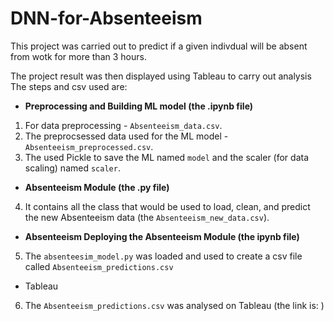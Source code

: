 # DNN-for-Absenteeism

This project was carried out to predict if a given indivdual will be absent from wotk for more than 3 hours. 

The project result was then displayed using Tableau to carry out analysis
The steps and csv used are:
- **Preprocessing and Building ML model (the .ipynb file)** 
1. For data preprocessing - `Absenteeism_data.csv`.
2. The preprocsessed data used for the ML model - `Absenteeism_preprocessed.csv`.
3. The used Pickle to save the ML named `model` and the scaler (for data scaling) named `scaler`.
- **Absenteeism Module (the .py file)**
4. It contains all the class that would be used to load, clean, and predict the new Absenteeism data (the `Absenteeism_new_data.csv`).
- **Absenteeism Deploying the Absenteeism Module (the ipynb file)**
5. The `absenteesim_model.py` was loaded and used to create a csv file called `Absenteeism_predictions.csv`
- Tableau
6. The  `Absenteeism_predictions.csv` was analysed on Tableau (the link is: )
